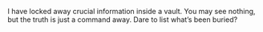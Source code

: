I have locked away crucial information inside a vault. You may see nothing, but the truth is just a command away. Dare to list what’s been buried?
